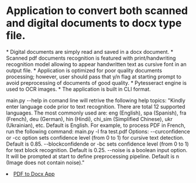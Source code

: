  <h1> Application to convert both scanned and digital documents to docx type file. </h1>
* Digital documents are simply read and saved in a docx document.
* Scanned pdf documents recognition is featured with print/handwriting recognition model allowing to appear handwritten text as cursive font in an output file.
* Application is optimized for poor quality documents processing; however, user should pass that y/n flag at starting prompt to avoid preprocessing of documents of good quality.
* Pytesseract engine is used to OCR images.
* The application is built in CLI format.

main.py --help in comand line will retrive the following help topics:
        "Kindly enter language code prior to text recognition. There are total 12 supported languages.
        The most commonly used are: eng (English), spa (Spanish), fra (French),
        deu (German), hin (Hindi), chi_sim (Simplified Chinese), ukr (Ukrainian), etc.
        Default is English.
        For example, to process PDF in French, run the following command:
        main.py -l fra test.pdf
        Options:
        --curconfidence or -cc option sets confidence level (from 0 to 1) for cursive text detection.
        Default is 0.85.
        --blockconfidende or -bc sets confidence level (from 0 to 1) for text block recognition.
        Default is 0.25.
        --noise is a boolean input option. It will be prompted at start to define preprocessing pipeline.
        Default is n (Image does not contain noise)."
  <li class="masthead__menu-item">
            <a href="https://cv-pdf2doxc.streamlit.app"> PDF to Docx App</a>
        </li>
